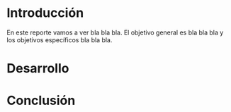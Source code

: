 # Introducción

En este reporte vamos a ver bla bla bla.
El objetivo general es bla bla bla y los objetivos específicos bla bla bla.
# Desarrollo

# Conclusión
